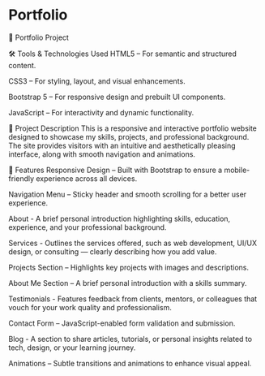 # Portfolio

💼 Portfolio Project

🛠️ Tools & Technologies Used
HTML5 – For semantic and structured content.

CSS3 – For styling, layout, and visual enhancements.

Bootstrap 5 – For responsive design and prebuilt UI components.

JavaScript – For interactivity and dynamic functionality.

📌 Project Description
This is a responsive and interactive portfolio website designed to showcase my skills, projects, and professional background. The site provides visitors with an intuitive and aesthetically pleasing interface, along with smooth navigation and animations.

🎯 Features
Responsive Design – Built with Bootstrap to ensure a mobile-friendly experience across all devices.

Navigation Menu – Sticky header and smooth scrolling for a better user experience.

About - A brief personal introduction highlighting skills, education, experience, and your professional background.

Services - Outlines the services offered, such as web development, UI/UX design, or consulting — clearly describing how you add value.

Projects Section – Highlights key projects with images and descriptions.

About Me Section – A brief personal introduction with a skills summary.

Testimonials - Features feedback from clients, mentors, or colleagues that vouch for your work quality and professionalism.

Contact Form – JavaScript-enabled form validation and submission.

Blog - A section to share articles, tutorials, or personal insights related to tech, design, or your learning journey.

Animations – Subtle transitions and animations to enhance visual appeal.



